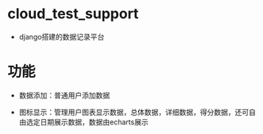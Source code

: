 # cloud_test_support

* django搭建的数据记录平台

# 功能

* 数据添加：普通用户添加数据

* 图标显示：管理用户图表显示数据，总体数据，详细数据，得分数据，还可自由选定日期展示数据，数据由echarts展示
